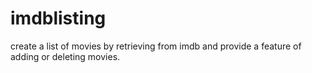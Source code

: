 # imdblisting
create a list of movies by retrieving  from imdb and provide a feature of adding or deleting movies.
